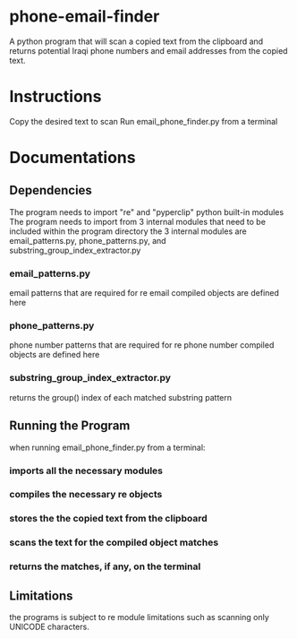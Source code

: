 # phone-email-finder
A python program that will scan a copied text from the clipboard and returns potential Iraqi phone numbers and email addresses from the copied text.

# Instructions
Copy the desired text to scan
Run email_phone_finder.py from a terminal

# Documentations

## Dependencies
The program needs to import "re" and "pyperclip" python built-in modules
The program needs to import from 3 internal modules that need to be included within the program directory
  the 3 internal modules are email_patterns.py, phone_patterns.py,  and substring_group_index_extractor.py
  ### email_patterns.py
  email patterns that are required for re email compiled objects are defined here
  ### phone_patterns.py
  phone number patterns that are required for re phone number compiled objects are defined here
  ### substring_group_index_extractor.py
  returns the group() index of each matched substring pattern

## Running the Program
when running email_phone_finder.py from a terminal:
  ### imports all the necessary modules
  ### compiles the necessary re objects
  ### stores the the copied text from the clipboard
  ### scans the text for the compiled object matches
  ### returns the matches, if any, on the terminal

## Limitations
the programs is subject to re module limitations such as scanning only UNICODE characters.




